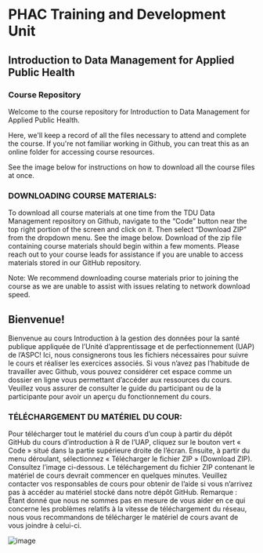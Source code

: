 # PHAC Training and Development Unit

## Introduction to Data Management for Applied Public Health

### Course Repository

Welcome to the course repository for Introduction to Data Management for Applied Public Health. 

Here, we'll keep a record of all the files necessary to attend and complete the course. 
If you're not familiar working in Github, you can treat this as an online folder for accessing course resources. 

See the image below for instructions on how to download all the course files at once.

### DOWNLOADING COURSE MATERIALS:
To download all course materials at one time from the TDU Data Management repository on Github, navigate to the “Code” button near the top right portion
of the screen and click on it. Then select “Download ZIP” from the dropdown menu. See the image below.
Download of the zip file containing course materials should begin within a few moments. Please reach out
to your course leads for assistance if you are unable to access materials stored in our GitHub repository.

Note: We recommend downloading course materials prior to joining the course as we are unable to
assist with issues relating to network download speed.

## Bienvenue!
Bienvenue au cours Introduction à la gestion des données pour la santé publique appliquée de l’Unité d’apprentissage et de perfectionnement (UAP) de l’ASPC!
Ici, nous consignerons tous les fichiers nécessaires pour suivre le cours et réaliser les exercices associés. Si vous n’avez pas l’habitude de travailler avec Github, vous pouvez considérer cet espace comme un dossier en ligne vous permettant d’accéder aux ressources du cours.
Veuillez vous assurer de consulter le guide du participant ou de la participante pour avoir un aperçu du fonctionnement du cours.

### TÉLÉCHARGEMENT DU MATÉRIEL DU COUR:
Pour télécharger tout le matériel du cours d’un coup à partir du dépôt GitHub du cours d’introduction à R de l’UAP, cliquez sur le bouton vert « Code » situé dans la partie supérieure droite de l’écran. Ensuite, à partir du menu déroulant, sélectionnez « Télécharger le fichier ZIP » (Download ZIP). Consultez l’image ci-dessous. Le téléchargement du fichier ZIP contenant le matériel de cours devrait commencer en quelques minutes. Veuillez contacter vos responsables de cours pour obtenir de l’aide si vous n’arrivez pas à accéder au matériel stocké dans notre dépôt GitHub. 
Remarque : Étant donné que nous ne sommes pas en mesure de vous aider en ce qui concerne les problèmes relatifs à la vitesse de téléchargement du réseau, nous vous recommandons de télécharger le matériel de cours avant de vous joindre à celui-ci.


![image](https://user-images.githubusercontent.com/2482698/201735900-27b13441-f03a-4322-ab56-a45709b99479.png)
